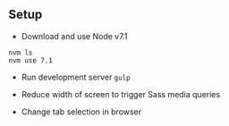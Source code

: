 ## Setup

* Download and use Node v7.1
```
nvm ls
nvm use 7.1
```

* Run development server `gulp`

* Reduce width of screen to trigger Sass media queries

* Change tab selection in browser
